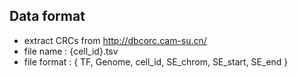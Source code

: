 ## Data format
- extract CRCs from http://dbcorc.cam-su.cn/
- file name : {cell_id}.tsv
- file format : { TF,  Genome, cell_id, SE_chrom, SE_start, SE_end }
